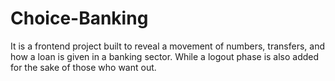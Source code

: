 # Choice-Banking
It is a frontend project built to reveal a movement of numbers, transfers, and how a loan is given in a banking sector.   While a logout phase is also added for the sake of those who want out.
